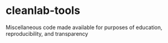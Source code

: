 # cleanlab-tools
Miscellaneous code made available for purposes of education, reproducibility, and transparency
